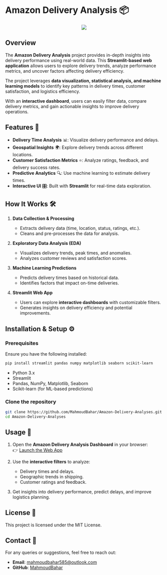 # Amazon Delivery Analysis 📦  

<div align="center">
  <a href="https://hits.seeyoufarm.com">
    <img src="https://hits.seeyoufarm.com/api/count/incr/badge.svg?url=https%3A%2F%2Fgithub.com%2Fyourusername%2FAmazon-Delivery-Analyses&count_bg=%2379C83D&title_bg=%23555555&icon=amazon.svg&icon_color=%23E7E7E7&title=hits&edge_flat=false">
  </a>
</div>  

## Overview  

The **Amazon Delivery Analysis** project provides in-depth insights into delivery performance using real-world data. This **Streamlit-based web application** allows users to explore delivery trends, analyze performance metrics, and uncover factors affecting delivery efficiency.  

The project leverages **data visualization, statistical analysis, and machine learning models** to identify key patterns in delivery times, customer satisfaction, and logistics efficiency.  

With an **interactive dashboard**, users can easily filter data, compare delivery metrics, and gain actionable insights to improve delivery operations.  

## Features 🚀  
- **Delivery Time Analysis** 📊: Visualize delivery performance and delays.  
- **Geospatial Insights** 🌍: Explore delivery trends across different locations.  
- **Customer Satisfaction Metrics** ⭐: Analyze ratings, feedback, and delivery success rates.  
- **Predictive Analytics** 🔍: Use machine learning to estimate delivery times.  
- **Interactive UI** 🎛️: Built with **Streamlit** for real-time data exploration.  

## How It Works 🛠️  

1. **Data Collection & Processing**  
   - Extracts delivery data (time, location, status, ratings, etc.).  
   - Cleans and pre-processes the data for analysis.  

2. **Exploratory Data Analysis (EDA)**  
   - Visualizes delivery trends, peak times, and anomalies.  
   - Analyzes customer reviews and satisfaction scores.  

3. **Machine Learning Predictions**  
   - Predicts delivery times based on historical data.  
   - Identifies factors that impact on-time deliveries.  

4. **Streamlit Web App**  
   - Users can explore **interactive dashboards** with customizable filters.  
   - Generates insights on delivery efficiency and potential improvements.  

## Installation & Setup ⚙️  

### Prerequisites  
Ensure you have the following installed:  

```bash
pip install streamlit pandas numpy matplotlib seaborn scikit-learn
```

- Python 3.x  
- Streamlit  
- Pandas, NumPy, Matplotlib, Seaborn  
- Scikit-learn (for ML-based predictions)  

### Clone the repository
   ```bash
   git clone https://github.com/MahmoudBahar/Amazon-Delivery-Analyses.git
   cd Amazon-Delivery-Analyses
   ```

## Usage 🚚  

1. Open the **Amazon Delivery Analysis Dashboard** in your browser:  
   👉 [Launch the Web App](https://mb-delivery.streamlit.app/)  

2. Use the **interactive filters** to analyze:  
   - Delivery times and delays.  
   - Geographic trends in shipping.  
   - Customer ratings and feedback.  

3. Get insights into delivery performance, predict delays, and improve logistics planning.  

## License 📜  
This project is licensed under the MIT License.  

## Contact 📩  
For any queries or suggestions, feel free to reach out:  
- **Email**: mahmoudbahar585@outlook.com  
- **GitHub**: [MahmoudBahar](https://github.com/MahmoudBahar)  
